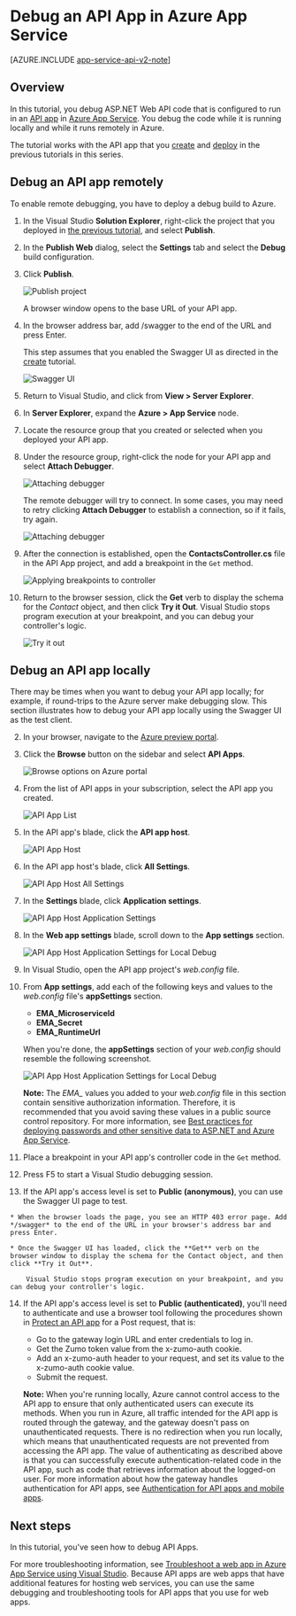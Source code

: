 <properties 
    pageTitle="Debug an API App in Azure App Service" 
    description="Learn how to debug an API App while it runs in Azure App Service, using Visual Studio." 
    services="app-service\api" 
    documentationCenter=".net" 
    authors="bradygaster" 
    manager="wpickett" 
    editor="jimbe"/>

<tags 
    ms.service="app-service-api" 
    ms.workload="web" 
    ms.tgt_pltfrm="dotnet" 
    ms.devlang="na" 
    ms.topic="article" 
    ms.date="10/08/2015" 
    ms.author="tdykstra"/>

# Debug an API App in Azure App Service

[AZURE.INCLUDE [app-service-api-v2-note](../../includes/app-service-api-v2-note.md)]

## Overview

In this tutorial, you debug ASP.NET Web API code that is configured to run in an [API app](app-service-api-apps-why-best-platform.md) in [Azure App Service](../app-service/app-service-value-prop-what-is.md). You debug the code while it is running locally and while it runs remotely in Azure. 

The tutorial works with the API app that you [create](app-service-dotnet-create-api-app.md) and [deploy](app-service-dotnet-deploy-api-app.md) in the previous tutorials in this series.

## Debug an API app remotely 

To enable remote debugging, you have to deploy a debug build to Azure.

1. In the Visual Studio **Solution Explorer**, right-click the project that you deployed in [the previous tutorial](app-service-dotnet-deploy-api-app.md), and select **Publish**.

2. In the **Publish Web** dialog, select the **Settings** tab and select the **Debug** build configuration.

4. Click **Publish**.

    ![Publish project](./media/app-service-api-dotnet-debug/rd-debug-publish.png)

    A browser window opens to the base URL of your API app.

4. In the browser address bar, add /swagger to the end of the URL and press Enter. 

    This step assumes that you enabled the Swagger UI as directed in the [create](app-service-dotnet-create-api-app.md) tutorial.

    ![Swagger UI](./media/app-service-api-dotnet-debug/rd-swagger-ui.png)

5. Return to Visual Studio, and click from **View > Server Explorer**. 

6. In **Server Explorer**, expand the **Azure > App Service** node. 

7. Locate the resource group that you created or selected when you deployed your API app. 

8. Under the resource group, right-click the node for your API app and select **Attach Debugger**. 

    ![Attaching debugger](./media/app-service-api-dotnet-debug/rd-attach-debugger.png)

    The remote debugger will try to connect. In some cases, you may need to retry clicking **Attach Debugger** to establish a connection, so if it fails, try again.

    ![Attaching debugger](./media/app-service-api-dotnet-debug/rd-attaching.png)

9. After the connection is established, open the **ContactsController.cs** file in the API App project, and add a breakpoint in the `Get` method.

    ![Applying breakpoints to controller](./media/app-service-api-dotnet-debug/rd-breakpoints.png)

10. Return to the browser session, click the **Get** verb to display the schema for the *Contact* object, and then click **Try it Out**. Visual Studio stops program execution at your breakpoint, and you can debug your controller's logic. 

    ![Try it out](./media/app-service-api-dotnet-debug/rd-try-it-out.png)

## Debug an API app locally 

There may be times when you want to debug your API app locally; for example, if round-trips to the Azure server make debugging slow. This section illustrates how to debug your API app locally using the Swagger UI  as the test client.

2. In your browser, navigate to the [Azure preview portal](https://portal.azure.com). 

3. Click the **Browse** button on the sidebar and select **API Apps**. 

    ![Browse options on Azure portal](./media/app-service-api-dotnet-debug/ld-browse.png)

4. From the list of API apps in your subscription, select the API app you created.

    ![API App List](./media/app-service-api-dotnet-debug/ld-api-app-list.png)

5. In the API app's blade, click the **API app host**.

    ![API App Host](./media/app-service-api-dotnet-debug/ld-api-app-blade-api-app-host.png)

6. In the API app host's blade, click **All Settings**.

    ![API App Host All Settings](./media/app-service-api-dotnet-debug/ld-api-app-host-all-settings.png)

7. In the **Settings** blade, click **Application settings**.

    ![API App Host Application Settings](./media/app-service-api-dotnet-debug/ld-application-settings.png)

8. In the **Web app settings** blade, scroll down to the **App settings** section.

    ![API App Host Application Settings for Local Debug](./media/app-service-api-dotnet-debug/ld-app-settings-for-local-debugging.png)

1. In Visual Studio, open the API app project's *web.config* file. 

9. From **App settings**, add each of the following keys and values to the *web.config* file's **appSettings** section.
    - **EMA\_MicroserviceId**
    - **EMA\_Secret**
    - **EMA\_RuntimeUrl**

    When you're done, the **appSettings** section of your *web.config* should resemble the following screenshot.

    ![API App Host Application Settings for Local Debug](./media/app-service-api-dotnet-debug/ld-debug-settings.png)

    **Note:** The *EMA_* values you added to your *web.config* file in this section contain sensitive authorization information. Therefore, it is recommended that you avoid saving these values in a public source control repository. For more information, see [Best practices for deploying passwords and other sensitive data to ASP.NET and Azure App Service](http://www.asp.net/identity/overview/features-api/best-practices-for-deploying-passwords-and-other-sensitive-data-to-aspnet-and-azure).   

10. Place a breakpoint in your API app's controller code in the `Get` method.

11. Press F5 to start a Visual Studio debugging session.
 
13.  If the API app's access level is set to **Public (anonymous)**, you can use the Swagger UI page to test.

    * When the browser loads the page, you see an HTTP 403 error page. Add */swagger* to the end of the URL in your browser's address bar and press Enter.

    * Once the Swagger UI has loaded, click the **Get** verb on the browser window to display the schema for the Contact object, and then click **Try it Out**.

        Visual Studio stops program execution on your breakpoint, and you can debug your controller's logic. 

14. If the API app's access level is set to **Public (authenticated)**, you'll need to authenticate and use a browser tool following the procedures shown in [Protect an API app](app-service-api-dotnet-add-authentication.md#use-postman-to-send-a-post-request) for a Post request, that is:

    * Go to the gateway login URL and enter credentials to log in.
    * Get the Zumo token value from the x-zumo-auth cookie.
    * Add an x-zumo-auth header to your request, and set its value to the x-zumo-auth cookie value.
    * Submit the request.

    **Note:** When you're running locally, Azure cannot control access to the API app to ensure that only authenticated users can execute its methods. When you run in Azure, all traffic intended for the API app is routed through the gateway, and the gateway doesn't pass on unauthenticated requests. There is no redirection when you run locally, which means that unauthenticated requests are not prevented from accessing the API app.  The value of authenticating as described above is that you can successfully execute authentication-related code in the API app, such as code that retrieves information about the logged-on user. For more information about how the gateway handles authentication for API apps, see [Authentication for API apps and mobile apps](../app-service/app-service-authentication-overview.md#azure-app-service-gateway).

## Next steps

In this tutorial, you've seen how to debug API Apps. 

For more troubleshooting information, see [Troubleshoot a web app in Azure App Service using Visual Studio](../app-service-web/web-sites-dotnet-troubleshoot-visual-studio.md). Because API apps are web apps that have additional features for hosting web services, you can use the same debugging and troubleshooting tools for API apps that you use for web apps.    


